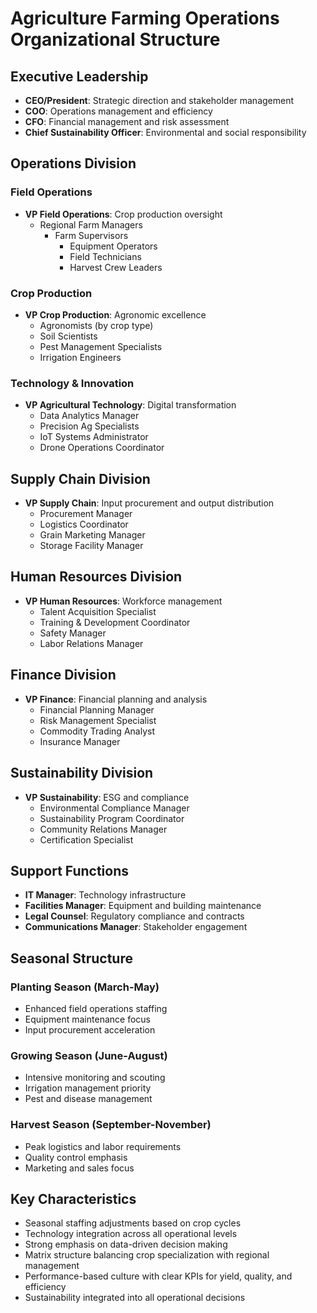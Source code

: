 # Agriculture Farming Operations Organizational Structure

## Executive Leadership
- **CEO/President**: Strategic direction and stakeholder management
- **COO**: Operations management and efficiency
- **CFO**: Financial management and risk assessment
- **Chief Sustainability Officer**: Environmental and social responsibility

## Operations Division
### Field Operations
- **VP Field Operations**: Crop production oversight
  - Regional Farm Managers
    - Farm Supervisors
      - Equipment Operators
      - Field Technicians
      - Harvest Crew Leaders

### Crop Production
- **VP Crop Production**: Agronomic excellence
  - Agronomists (by crop type)
  - Soil Scientists
  - Pest Management Specialists
  - Irrigation Engineers

### Technology & Innovation
- **VP Agricultural Technology**: Digital transformation
  - Data Analytics Manager
  - Precision Ag Specialists
  - IoT Systems Administrator
  - Drone Operations Coordinator

## Supply Chain Division
- **VP Supply Chain**: Input procurement and output distribution
  - Procurement Manager
  - Logistics Coordinator
  - Grain Marketing Manager
  - Storage Facility Manager

## Human Resources Division
- **VP Human Resources**: Workforce management
  - Talent Acquisition Specialist
  - Training & Development Coordinator
  - Safety Manager
  - Labor Relations Manager

## Finance Division
- **VP Finance**: Financial planning and analysis
  - Financial Planning Manager
  - Risk Management Specialist
  - Commodity Trading Analyst
  - Insurance Manager

## Sustainability Division
- **VP Sustainability**: ESG and compliance
  - Environmental Compliance Manager
  - Sustainability Program Coordinator
  - Community Relations Manager
  - Certification Specialist

## Support Functions
- **IT Manager**: Technology infrastructure
- **Facilities Manager**: Equipment and building maintenance
- **Legal Counsel**: Regulatory compliance and contracts
- **Communications Manager**: Stakeholder engagement

## Seasonal Structure
### Planting Season (March-May)
- Enhanced field operations staffing
- Equipment maintenance focus
- Input procurement acceleration

### Growing Season (June-August)
- Intensive monitoring and scouting
- Irrigation management priority
- Pest and disease management

### Harvest Season (September-November)
- Peak logistics and labor requirements
- Quality control emphasis
- Marketing and sales focus

## Key Characteristics
- Seasonal staffing adjustments based on crop cycles
- Technology integration across all operational levels
- Strong emphasis on data-driven decision making
- Matrix structure balancing crop specialization with regional management
- Performance-based culture with clear KPIs for yield, quality, and efficiency
- Sustainability integrated into all operational decisions
